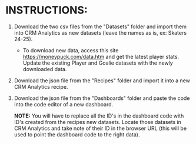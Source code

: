 # INSTRUCTIONS:

1. Download the two csv files from the "Datasets" folder and import them into CRM Analytics as new datasets (leave the names as is, ex: Skaters 24-25).
   - To download new data, access this site https://moneypuck.com/data.htm and get the latest player stats. Update the existing Player and Goalie datasets with the newly downloaded data.

3. Download the json file from the "Recipes" folder and import it into a new CRM Analytics recipe.

4. Download the json file from the "Dashboards" folder and paste the code into the code editor of a new dashboard.

   **NOTE:** You will have to replace all the ID's in the dashboard code with ID's created from the recipes new datasets. Locate those datasets in CRM Analytics and take note of their ID in the browser URL (this will be used to point the dashboard code to the right data).
